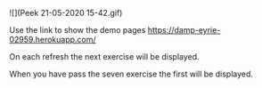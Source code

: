 
![](Peek 21-05-2020 15-42.gif)


Use the link to show the demo pages https://damp-eyrie-02959.herokuapp.com/

On each refresh the next exercise will be displayed. 

When you have pass the seven exercise the first will be displayed.

